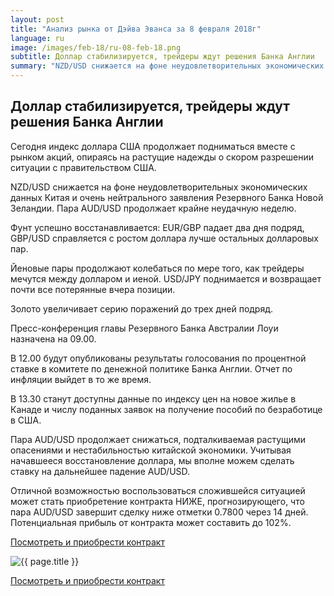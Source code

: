 ```yaml
---
layout: post
title: "Анализ рынка от Дэйва Эванса за 8 февраля 2018г"
language: ru
image: /images/feb-18/ru-08-feb-18.png
subtitle: Доллар стабилизируется, трейдеры ждут решения Банка Англии
summary: "NZD/USD снижается на фоне неудовлетворительных экономических данных Китая и очень нейтрального заявления Резервного Банка Новой Зеландии. Пара AUD/USD продолжает крайне неудачную неделю"
---
```

## Доллар стабилизируется, трейдеры ждут решения Банка Англии

Сегодня индекс доллара США продолжает подниматься вместе с рынком акций, опираясь на растущие надежды о скором разрешении ситуации с правительством США.

NZD/USD снижается на фоне неудовлетворительных экономических данных Китая и очень нейтрального заявления Резервного Банка Новой Зеландии. Пара AUD/USD продолжает крайне неудачную неделю.

Фунт успешно восстанавливается: EUR/GBP падает два дня подряд, GBP/USD справляется с ростом доллара лучше остальных долларовых пар.

Йеновые пары продолжают колебаться по мере того, как трейдеры мечутся между долларом и иеной. USD/JPY поднимается и возвращает почти все потерянные вчера позиции.

Золото увеличивает серию поражений до трех дней подряд.
 
 
Пресс-конференция главы Резервного Банка Австралии Лоуи назначена на 09.00.

В 12.00 будут опубликованы результаты голосования по процентной ставке в комитете по денежной политике Банка Англии. Отчет по инфляции выйдет в то же время.

В 13.30 станут доступны данные по индексу цен на новое жилье в Канаде и числу поданных заявок на получение пособий по безработице в США.
 
 
Пара AUD/USD продолжает снижаться, подталкиваемая растущими опасениями и нестабильностью китайской экономики. Учитывая начавшееся восстановление доллара, мы вполне можем сделать ставку на дальнейшее падение AUD/USD.

Отличной возможностью воспользоваться сложившейся ситуацией может стать приобретение контракта НИЖЕ, прогнозирующего, что пара AUD/USD завершит сделку ниже отметки 0.7800 через 14 дней. Потенциальная прибыль от контракта может составить до 102%.

<a href="http://record.binary.com/_bivVDfg8lHux76XffYA0JmNd7ZgqdRLk/1/market=forex&underlying=frxAUDUSD&formname=higherlower&duration_amount=14&duration_units=d&amount=10&amount_type=payout&expiry_type=duration&barrier=0.7800&s=1&t=AGAo0wZxiuWVUSIZnKLQvZ0co5lt24DG" target="_blank">Посмотреть и приобрести контракт</a>

<img src="{{ site.url }}/images/feb-18/ru-08-feb-18.png" alt="{{ page.title }}"  title="{{ page.title }}">

<a href="%LINK%%?https://www.binary.com/d/trade.cgi?market=forex&underlying=frxAUDUSD&formname=higherlower&duration_amount=14&duration_units=d&amount=10&amount_type=payout&expiry_type=duration&barrier=0.7800&s=1&t=AGAo0wZxiuWVUSIZnKLQvZ0co5lt24DG" target="_blank">Посмотреть и приобрести контракт</a>
